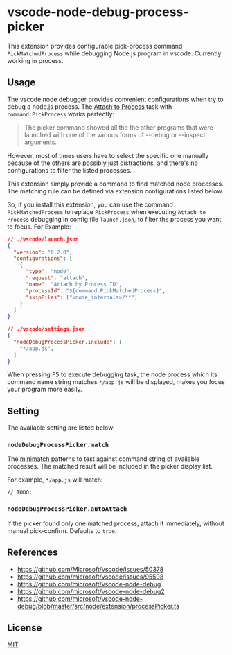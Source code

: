# vscode-node-debug-process-picker

This extension provides configurable pick-process command `PickMatchedProcess` while debugging Node.js program in vscode. Currently working in process.

## Usage

The vscode node debugger provides convenient configurations when try to debug a node.js process. The [Attach to Process](https://code.visualstudio.com/docs/nodejs/nodejs-debugging#_attach-to-node-process-action) task with `command:PickProcess` works perfectly:

> The picker command showed all the the other programs that were launched with one of the various forms of --debug or --inspect arguments.

However, most of times users have to select the specific one manually because of the others are possibly just distractions, and there's no configurations to filter the listed processes.

This extension simply provide a command to find matched node processes. The matching rule can be defined via extension configurations listed below.

So, if you install this extension, you can use the command `PickMatchedProcess` to replace `PickProcess` when executing `Attach to Process` debugging in config file `launch.json`, to filter the process you want to focus. For Example:

```json
// ./vscode/launch.json
{
  "version": "0.2.0",
  "configurations": [
    {
      "type": "node",
      "request": "attach",
      "name": "Attach by Process ID",
      "processId": "${command:PickMatchedProcess}",
      "skipFiles": ["<node_internals>/**"]
    }
  ]
}
```

```json
// ./vscode/settings.json
{
  "nodeDebugProcessPicker.include": [
    "*/app.js",
  ]
}
```

When pressing <kbd>F5</kbd> to execute debugging task, the node process which its command name string matches `*/app.js` will be displayed, makes you focus your program more easily.

## Setting

The available setting are listed below:

### `nodeDebugProcessPicker.match`

The [minimatch](https://github.com/isaacs/minimatch) patterns to test against command string of available processes. The matched result will be included in the picker display list.

For example, `*/app.js` will match:

```
// TODO:
```

### `nodeDebugProcessPicker.autoAttach`

If the picker found only one matched process, attach it immediately, without manual pick-confirm. Defaults to `true`.

## References

- <https://github.com/Microsoft/vscode/issues/50378>
- <https://github.com/microsoft/vscode/issues/95598>
- <https://github.com/microsoft/vscode-node-debug>
- <https://github.com/microsoft/vscode-node-debug2>
- <https://github.com/microsoft/vscode-node-debug/blob/master/src/node/extension/processPicker.ts>

## License

[MIT](./LICENSE)
